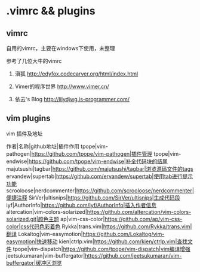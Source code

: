 .vimrc && plugins
======

vimrc
-----

自用的vimrc，主要在windows下使用，未整理

参考了几位大牛的vimrc

1. 滇狐 http://edyfox.codecarver.org/html/index.html

2. Vimer的程序世界 http://www.vimer.cn/

3. 依云's Blog http://lilydjwg.is-programmer.com/

vim plugins
------

vim 插件及地址

作者|名称|github地址|插件作用
tpope|vim-pathogen|https://github.com/tpope/vim-pathogen|插件管理
tpope|vim-endwise|https://github.com/tpope/vim-endwise|补全代码块的结尾
majutsushi|tagbar|https://github.com/majutsushi/tagbar|浏览源码文件的tags
ervandew|supertab|https://github.com/ervandew/supertab|使用tab进行提示功能
scrooloose|nerdcommenter|https://github.com/scrooloose/nerdcommenter|便捷注释
SirVer|ultisnips|https://github.com/SirVer/ultisnips|生成代码段
iyf|AuthorInfo|https://github.com/iyf/AuthorInfo|插入作者信息
altercation|vim-colors-solarized|https://github.com/altercation/vim-colors-solarized.git|颜色主题
ap|vim-css-color|https://github.com/ap/vim-css-color|css代码色彩着色
Rykka|trans.vim|https://github.com/Rykka/trans.vim|翻译
Lokaltog|vim-easymotion|https://github.com/Lokaltog/vim-easymotion|快速移动
kien|ctrlp.vim|https://github.com/kien/ctrlp.vim|查找文件
tpope|vim-dispatch|https://github.com/tpope/vim-dispatch|vim编译增强
jeetsukumaran|vim-buffergator|https://github.com/jeetsukumaran/vim-buffergator|缓冲区浏览
